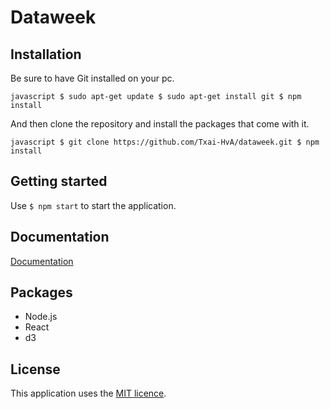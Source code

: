 # Dataweek

## Installation

Be sure to have Git installed on your pc.

`javascript $ sudo apt-get update $ sudo apt-get install git $ npm install `

And then clone the repository and install the packages that come with it.

`javascript $ git clone https://github.com/Txai-HvA/dataweek.git $ npm install `

## Getting started

Use `$ npm start` to start the application.

## Documentation

[Documentation](https://circular-ozraraptor-828.notion.site/Dataweek-1-6a68943f651d48699d764dd2005612a2)

## Packages

-   Node.js
-   React
-   d3

## License

This application uses the [MIT licence](https://github.com/Txai-HvA/dataweek/blob/main/LICENSE).

